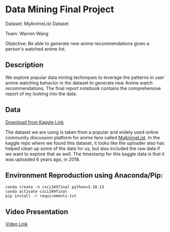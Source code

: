 # Data Mining Final Project

Dataset: MyAnimeList Dataset

Team: Warren Wang

Objective: Be able to generate new anime recommendations given a person's watched anime list.

## Description

We explore popular data mining techniques to leverage the patterns in user anime watching behavior in the dataset to generate new Anime watch recommendations. The final report notebook contains the comprehensive report of my looking into the data.

## Data
[Download from Kaggle Link](https://www.kaggle.com/datasets/azathoth42/myanimelist?resource=download)

The dataset we are using is taken from a popular and widely used online community discussion platform for anime fans called [MyAnimeList](https://myanimelist.net/).
In the kaggle repo where we found this dataset, it looks like the uploader also has helped clean up some of the data for us, but also included the raw data if we want to explore that as well. 
The timestamp for this kaggle data is that it was uploaded 6 years ago, in 2018. 

## Environment Reproduction using Anaconda/Pip:
```
conda create -n csci349final python=3.10.13
conda activate csci349final
pip install -r requirements.txt
```

## Video Presentation
[Video Link](https://www.youtube.com/watch?v=lPqjwQ3s3_U)
